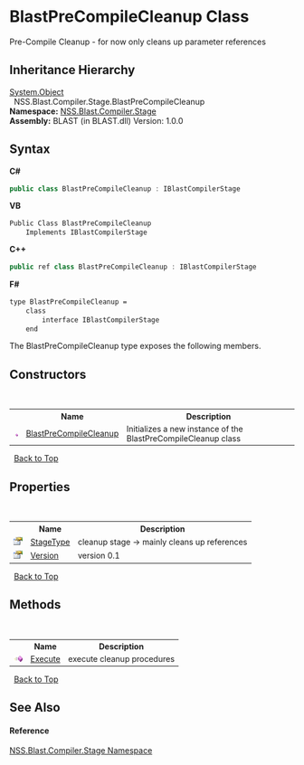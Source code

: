 # BlastPreCompileCleanup Class
 

Pre-Compile Cleanup - for now only cleans up parameter references


## Inheritance Hierarchy
<a href="https://docs.microsoft.com/dotnet/api/system.object" target="_blank" rel="noopener noreferrer">System.Object</a><br />&nbsp;&nbsp;NSS.Blast.Compiler.Stage.BlastPreCompileCleanup<br />
**Namespace:**&nbsp;<a href="f44e629d-16ad-ce78-c6d1-bb239589698b">NSS.Blast.Compiler.Stage</a><br />**Assembly:**&nbsp;BLAST (in BLAST.dll) Version: 1.0.0

## Syntax

**C#**<br />
``` C#
public class BlastPreCompileCleanup : IBlastCompilerStage
```

**VB**<br />
``` VB
Public Class BlastPreCompileCleanup
	Implements IBlastCompilerStage
```

**C++**<br />
``` C++
public ref class BlastPreCompileCleanup : IBlastCompilerStage
```

**F#**<br />
``` F#
type BlastPreCompileCleanup =  
    class
        interface IBlastCompilerStage
    end
```

The BlastPreCompileCleanup type exposes the following members.


## Constructors
&nbsp;<table><tr><th></th><th>Name</th><th>Description</th></tr><tr><td>![Public method](media/pubmethod.gif "Public method")</td><td><a href="db85dea1-ac97-b679-dee4-a6fb0cd85759">BlastPreCompileCleanup</a></td><td>
Initializes a new instance of the BlastPreCompileCleanup class</td></tr></table>&nbsp;
<a href="#blastprecompilecleanup-class">Back to Top</a>

## Properties
&nbsp;<table><tr><th></th><th>Name</th><th>Description</th></tr><tr><td>![Public property](media/pubproperty.gif "Public property")</td><td><a href="00891dec-434c-9b2e-1aa0-e107a68742da">StageType</a></td><td>
cleanup stage -> mainly cleans up references</td></tr><tr><td>![Public property](media/pubproperty.gif "Public property")</td><td><a href="a250c930-86c1-b1a0-d7d7-5a36f1d94c03">Version</a></td><td>
version 0.1</td></tr></table>&nbsp;
<a href="#blastprecompilecleanup-class">Back to Top</a>

## Methods
&nbsp;<table><tr><th></th><th>Name</th><th>Description</th></tr><tr><td>![Public method](media/pubmethod.gif "Public method")</td><td><a href="2adbb500-9ca3-4b28-cb85-954b3ddc1a78">Execute</a></td><td>
execute cleanup procedures</td></tr></table>&nbsp;
<a href="#blastprecompilecleanup-class">Back to Top</a>

## See Also


#### Reference
<a href="f44e629d-16ad-ce78-c6d1-bb239589698b">NSS.Blast.Compiler.Stage Namespace</a><br />